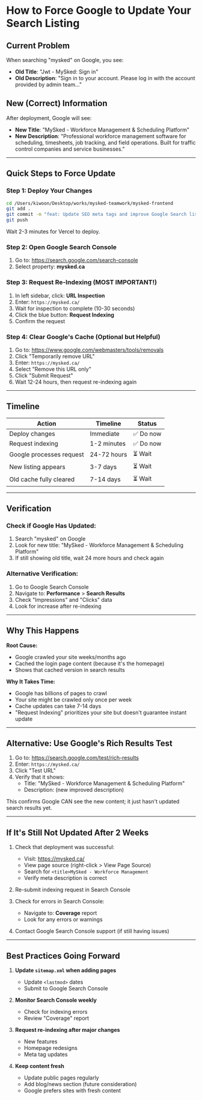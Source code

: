 # How to Force Google to Update Your Search Listing

## Current Problem
When searching "mysked" on Google, you see:
- **Old Title**: "Jwt - MySked: Sign in"
- **Old Description**: "Sign in to your account. Please log in with the account provided by admin team..."

## New (Correct) Information
After deployment, Google will see:
- **New Title**: "MySked - Workforce Management & Scheduling Platform"
- **New Description**: "Professional workforce management software for scheduling, timesheets, job tracking, and field operations. Built for traffic control companies and service businesses."

---

## Quick Steps to Force Update

### Step 1: Deploy Your Changes
```bash
cd /Users/kiwoon/Desktop/works/mysked-teamwork/mysked-frontend
git add .
git commit -m "feat: Update SEO meta tags and improve Google Search listing"
git push
```

Wait 2-3 minutes for Vercel to deploy.

### Step 2: Open Google Search Console
1. Go to: https://search.google.com/search-console
2. Select property: **mysked.ca**

### Step 3: Request Re-Indexing (MOST IMPORTANT!)
1. In left sidebar, click: **URL Inspection**
2. Enter: `https://mysked.ca/`
3. Wait for inspection to complete (10-30 seconds)
4. Click the blue button: **Request Indexing**
5. Confirm the request

### Step 4: Clear Google's Cache (Optional but Helpful)
1. Go to: https://www.google.com/webmasters/tools/removals
2. Click "Temporarily remove URL"
3. Enter: `https://mysked.ca/`
4. Select "Remove this URL only"
5. Click "Submit Request"
6. Wait 12-24 hours, then request re-indexing again

---

## Timeline

| Action | Timeline | Status |
|--------|----------|--------|
| Deploy changes | Immediate | ✅ Do now |
| Request indexing | 1-2 minutes | ✅ Do now |
| Google processes request | 24-72 hours | ⏳ Wait |
| New listing appears | 3-7 days | ⏳ Wait |
| Old cache fully cleared | 7-14 days | ⏳ Wait |

---

## Verification

### Check if Google Has Updated:
1. Search "mysked" on Google
2. Look for new title: "MySked - Workforce Management & Scheduling Platform"
3. If still showing old title, wait 24 more hours and check again

### Alternative Verification:
1. Go to Google Search Console
2. Navigate to: **Performance** > **Search Results**
3. Check "Impressions" and "Clicks" data
4. Look for increase after re-indexing

---

## Why This Happens

**Root Cause:**
- Google crawled your site weeks/months ago
- Cached the login page content (because it's the homepage)
- Shows that cached version in search results

**Why It Takes Time:**
- Google has billions of pages to crawl
- Your site might be crawled only once per week
- Cache updates can take 7-14 days
- "Request Indexing" prioritizes your site but doesn't guarantee instant update

---

## Alternative: Use Google's Rich Results Test

1. Go to: https://search.google.com/test/rich-results
2. Enter: `https://mysked.ca/`
3. Click "Test URL"
4. Verify that it shows:
   - Title: "MySked - Workforce Management & Scheduling Platform"
   - Description: (new improved description)

This confirms Google CAN see the new content; it just hasn't updated search results yet.

---

## If It's Still Not Updated After 2 Weeks

1. Check that deployment was successful:
   - Visit: https://mysked.ca/
   - View page source (right-click > View Page Source)
   - Search for `<title>MySked - Workforce Management`
   - Verify meta description is correct

2. Re-submit indexing request in Search Console

3. Check for errors in Search Console:
   - Navigate to: **Coverage** report
   - Look for any errors or warnings

4. Contact Google Search Console support (if still having issues)

---

## Best Practices Going Forward

1. **Update `sitemap.xml` when adding pages**
   - Update `<lastmod>` dates
   - Submit to Google Search Console

2. **Monitor Search Console weekly**
   - Check for indexing errors
   - Review "Coverage" report

3. **Request re-indexing after major changes**
   - New features
   - Homepage redesigns
   - Meta tag updates

4. **Keep content fresh**
   - Update public pages regularly
   - Add blog/news section (future consideration)
   - Google prefers sites with fresh content


